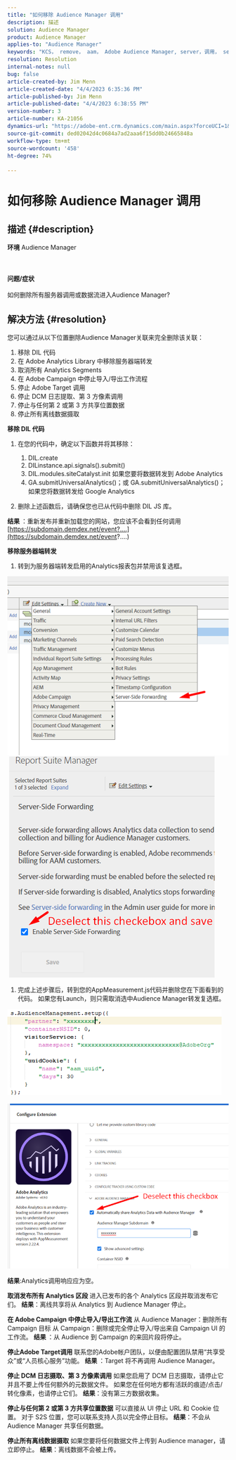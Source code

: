 ```yaml
---
title: "如何移除 Audience Manager 调用"
description: 描述
solution: Audience Manager
product: Audience Manager
applies-to: "Audience Manager"
keywords: "KCS， remove， aam， Adobe Audience Manager, server，调用， server calls，服务器调用， How To"
resolution: Resolution
internal-notes: null
bug: false
article-created-by: Jim Menn
article-created-date: "4/4/2023 6:35:36 PM"
article-published-by: Jim Menn
article-published-date: "4/4/2023 6:38:55 PM"
version-number: 3
article-number: KA-21056
dynamics-url: "https://adobe-ent.crm.dynamics.com/main.aspx?forceUCI=1&pagetype=entityrecord&etn=knowledgearticle&id=53275278-17d3-ed11-a7c7-6045bd006b4b"
source-git-commit: ded02042d4c0684a7ad2aaa6f15dd0b24665848a
workflow-type: tm+mt
source-wordcount: '458'
ht-degree: 74%

---
```


# 如何移除 Audience Manager 调用

## 描述 {#description}

<b>环境</b>
Audience Manager
<br><br> <br><br><b>问题/症状</b><br><br>如何删除所有服务器调用或数据流进入Audience Manager?<br>

## 解决方法 {#resolution}


您可以通过从以下位置删除Audience Manager关联来完全删除该关联：

1. 移除 DIL 代码
2. 在 Adobe Analytics Library 中移除服务器端转发
3. 取消所有 Analytics Segments
4. 在 Adobe Campaign 中停止导入/导出工作流程
5. 停止 Adobe Target 调用
6. 停止 DCM 日志提取、第 3 方像素调用
7. 停止与任何第 2 或第 3 方共享位置数据
8. 停止所有离线数据摄取




<b>移除 DIL 代码</b>

1. 在您的代码中，确定以下函数并将其移除：

   1. DIL.create
   2. DILinstance.api.signals().submit()
   3. DIL.modules.siteCatalyst.init 如果您要将数据转发到 Adobe Analytics
   4. GA.submitUniversalAnalytics()；或 GA.submitUniversalAnalytics()；如果您将数据转发给 Google Analytics
2. 删除上述函数后，请确保您也已从代码中删除 DIL JS 库。


<b>结果 </b>：重新发布并重新加载您的网站，您应该不会看到任何调用[https://subdomain.demdex.net/event?....](https://subdomain.demdex.net/event?....)



<b>移除服务器端转发</b>

1. 转到为服务器端转发启用的Analytics报表包并禁用该复选框。


![](assets/8a6b5fd5-676c-ed11-9562-6045bd006239.png) ![](assets/8d6b5fd5-676c-ed11-9562-6045bd006239.png)

1. 完成上述步骤后，转到您的AppMeasurement.js代码并删除您在下面看到的代码。 如果您有Launch，则只需取消选中Audience Manager转发复选框。


![](assets/8c6b5fd5-676c-ed11-9562-6045bd006239.png)             ![](assets/8b6b5fd5-676c-ed11-9562-6045bd006239.png)

<b>结果</b>:Analytics调用响应应为空。

<b>取消发布所有 Analytics 区段</b>
进入已发布的各个 Analytics 区段并取消发布它们。
<b>结果</b>：离线共享将从 Analytics 到 Audience Manager 停止。

<b>在 Adobe Campaign 中停止导入/导出工作流</b>
从 Audience Manager：删除所有 Campaign 目标
从 Campaign：删除或完全停止导入/导出来自 Campaign UI 的工作流。
<b>结果 </b>：从 Audience 到 Campaign 的来回片段将停止。

<b>停止Adobe Target调用</b>
联系您的Adobe帐户团队，以便由配置团队禁用“共享受众”或“人员核心服务”功能。
<b>结果 </b>：Target 将不再调用 Audience Manager。

<b>停止 DCM 日志摄取、第 3 方像素调用</b>
如果您启用了 DCM 日志摄取，请停止它并且不要上传任何额外的元数据文件。
如果您在任何地方都有活跃的痕迹/点击/转化像素，也请停止它们。
<b>结果</b>：没有第三方数据收集。

<b>停止与任何第 2 或第 3 方共享位置数据</b>
可以直接从 UI 停止 URL 和 Cookie 位置。
对于 S2S 位置，您可以联系支持人员以完全停止目标。
<b>结果</b>：不会从 Audience Manager 共享任何数据。

<b>停止所有离线数据摄取</b>
如果您要将任何数据文件上传到 Audience manager，请立即停止。
<b>结果</b>：离线数据不会被上传。
